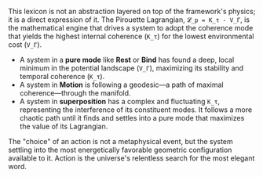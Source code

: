 This lexicon is not an abstraction layered on top of the framework's physics; it is a direct expression of it. The Pirouette Lagrangian, `𝓛_p = K_τ - V_Γ`, is the mathematical engine that drives a system to adopt the coherence mode that yields the highest internal coherence (`K_τ`) for the lowest environmental cost (`V_Γ`).

-   A system in a **pure mode** like **Rest** or **Bind** has found a deep, local minimum in the potential landscape (`V_Γ`), maximizing its stability and temporal coherence (`K_τ`).
-   A system in **Motion** is following a geodesic—a path of maximal coherence—through the manifold.
-   A system in **superposition** has a complex and fluctuating `K_τ`, representing the interference of its constituent modes. It follows a more chaotic path until it finds and settles into a pure mode that maximizes the value of its Lagrangian.

The "choice" of an action is not a metaphysical event, but the system settling into the most energetically favorable geometric configuration available to it. Action is the universe's relentless search for the most elegant word.